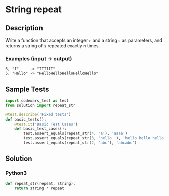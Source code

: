 # String repeat


## Description
Write a function that accepts an integer `n` and a string `s` as parameters, and returns a string of `s` repeated exactly `n` times.

### Examples (input -> output)

```
6, "I"     -> "IIIIII"
5, "Hello" -> "HelloHelloHelloHelloHello"
```


## Sample Tests
```python
import codewars_test as test
from solution import repeat_str

@test.describe('Fixed tests')
def basic_tests():
    @test.it('Basic Test Cases')
    def basic_test_cases():
        test.assert_equals(repeat_str(4, 'a'), 'aaaa')
        test.assert_equals(repeat_str(3, 'hello '), 'hello hello hello ')
        test.assert_equals(repeat_str(2, 'abc'), 'abcabc')
```


## Solution
### Python3
```python
def repeat_str(repeat, string):
    return string * repeat
```
